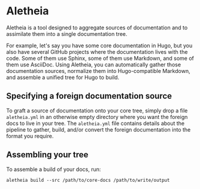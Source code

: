 # Aletheia

Aletheia is a tool designed to aggregate sources of documentation and to assimilate them into a single documentation
tree.

For example, let's say you have some core documentation in Hugo, but you also have several GitHub projects where the 
documentation lives with the code. Some of them use Sphinx, some of them use Markdown, and some of them use AsciiDoc. 
Using Aletheia, you can automatically gather those documentation sources, normalize them into Hugo-compatible Markdown,
and assemble a unified tree for Hugo to build.

## Specifying a foreign documentation source

To graft a source of documentation onto your core tree, simply drop a file `aletheia.yml` in an otherwise empty
directory where you want the foreign docs to live in your tree. The `aletheia.yml` file contains details about the
pipeline to gather, build, and/or convert the foreign documentation into the format you require.

## Assembling your tree

To assemble a build of your docs, run:

```
aletheia build --src /path/to/core-docs /path/to/write/output
```
